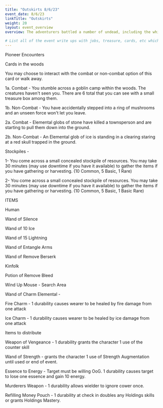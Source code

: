 ```yaml
---
title: "Outskirts 8/6/23"
event_date: 8/6/23
linkTitle: "Outskirts"
weight: 20
layout: event_overview
overview: The adventurers battled a number of undead, including the white bone.  This combat was difficult and almost killed some of the town.  The adventurers feel the white bone is too powerful for them to deal with currently.  A number of random townsfolk traveled to the outskirts to see what was going on.  A traveling merchant, Van Mullins was found to be a merchant of "sniffle shits" a blatant rip off of smelling salts.  Van Mullins was then determined to be a member of the thieves guild that created the doll golems to attack kinfolk and was interrogated.  During the interrogation and spirit showed up behind him and murdered him through a tattoo on his back.  The adventurers were able to fix a problem with the fire elementals (capturing lightning in a bottle) and an economic crisis by returning resources from a goblin camp to the craft guild.

# List all of the event write ups with jobs, treasure, cards, etc which can be used to generate the treasure and track the events.  They should probably be laid out similar to the schedule page.
---
```










Pioneer Encounters

Cards in the woods

You may choose to interact with the combat or non-combat option of this card or walk away.

1a. Combat - You stumble across a goblin camp within the woods.  The creatures haven't seen you.  There are 6 total that you can see with a small treasure box among them.

1b. Non-Combat - You have accidentally stepped into a ring of mushrooms and an unseen force won't let you leave.

2a. Combat - Elemental globs of stone have killed a townsperson and are starting to pull them down into the ground.

2b. Non-Combat - An Elemental glob of ice is standing in a clearing staring at a red skull trapped in the ground.

Stockpiles -

1- You come across a small concealed stockpile of resources.  You may take 30 minutes (may use downtime if you have it available) to gather the items if you have gathering or harvesting. (10 Common, 5 Basic, 1 Rare)

2- You come across a small concealed stockpile of resources.  You may take 30 minutes (may use downtime if you have it available) to gather the items if you have gathering or harvesting. (10 Common, 5 Basic, 1 Basic Rare)



ITEMS

Human

Wand of Silence

Wand of 10 Ice

Wand of 15 Lightning

Wand of Entangle Arms

Wand of Remove Berserk

Kinfolk

Potion of Remove Bleed

Wind Up Mouse - Search Area

Wand of Charm Elemental -

Fire Charm - 1 durability causes wearer to be healed by fire damage from one attack

Ice Charm - 1 durability causes wearer to be healed by ice damage from one attack

Items to distribute

Weapon of Vengeance - 1 durability grants the character 1 use of the counter skill

Wand of Strength - grants the character 1 use of Strength Augmentation until used or end of event.

Essence to Energy - Target must be willing OoG. 1 durability causes target to lose one essence and gain 10 energy.

Murderers Weapon - 1 durability allows wielder to ignore cower once.

Refilling Money Pouch - 1 durability at check in doubles any Holdings skills or grants Holdings Mastery.













